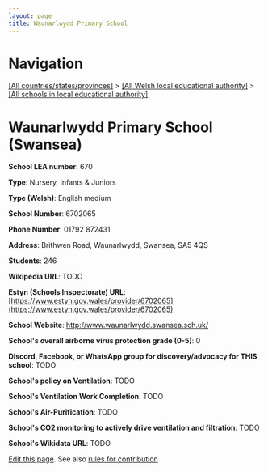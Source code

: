 ```yaml
---
layout: page
title: Waunarlwydd Primary School
---
```

# Navigation

[[All countries/states/provinces]](../../..) > [[All Welsh local educational authority]](../..) > [[All schools in local educational authority]](..)

# Waunarlwydd Primary School (Swansea)

**School LEA number**: 670

**Type**: Nursery, Infants & Juniors

**Type (Welsh)**: English medium

**School Number**: 6702065

**Phone Number**: 01792 872431

**Address**: Brithwen Road, Waunarlwydd, Swansea, SA5 4QS

**Students**: 246

**Wikipedia URL**: TODO

**Estyn (Schools Inspectorate) URL**: [https://www.estyn.gov.wales/provider/6702065](https://www.estyn.gov.wales/provider/6702065)

**School Website**: http://www.waunarlwydd.swansea.sch.uk/

**School's overall airborne virus protection grade (0-5)**: 0

**Discord, Facebook, or WhatsApp group for discovery/advocacy for THIS school**: TODO

**School's policy on Ventilation**: TODO

**School's Ventilation Work Completion**: TODO

**School's Air-Purification**: TODO

**School's CO2 monitoring to actively drive ventilation and filtration**: TODO

**School's Wikidata URL**: TODO




[Edit this page](https://github.com/ventilate-schools/Wales/edit/prif/./Swansea/Waunarlwydd_Primary_School.md). See also [rules for contribution](../../../contribution-rules/)